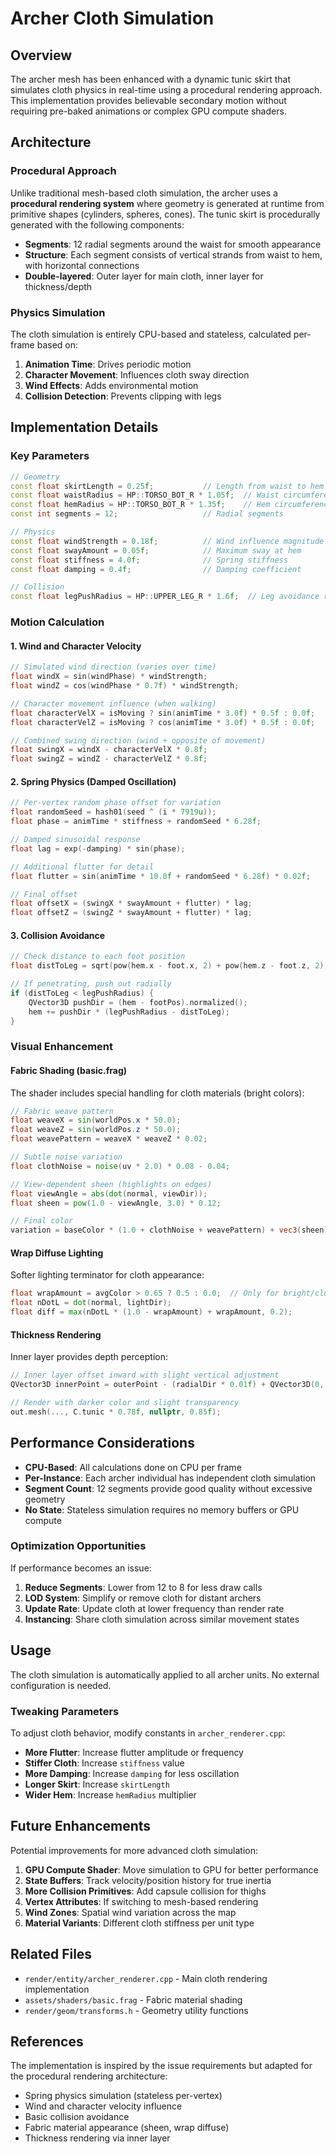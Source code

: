 # Archer Cloth Simulation

## Overview

The archer mesh has been enhanced with a dynamic tunic skirt that simulates cloth physics in real-time using a procedural rendering approach. This implementation provides believable secondary motion without requiring pre-baked animations or complex GPU compute shaders.

## Architecture

### Procedural Approach

Unlike traditional mesh-based cloth simulation, the archer uses a **procedural rendering system** where geometry is generated at runtime from primitive shapes (cylinders, spheres, cones). The tunic skirt is procedurally generated with the following components:

- **Segments**: 12 radial segments around the waist for smooth appearance
- **Structure**: Each segment consists of vertical strands from waist to hem, with horizontal connections
- **Double-layered**: Outer layer for main cloth, inner layer for thickness/depth

### Physics Simulation

The cloth simulation is entirely CPU-based and stateless, calculated per-frame based on:

1. **Animation Time**: Drives periodic motion
2. **Character Movement**: Influences cloth sway direction
3. **Wind Effects**: Adds environmental motion
4. **Collision Detection**: Prevents clipping with legs

## Implementation Details

### Key Parameters

```cpp
// Geometry
const float skirtLength = 0.25f;           // Length from waist to hem
const float waistRadius = HP::TORSO_BOT_R * 1.05f;  // Waist circumference
const float hemRadius = HP::TORSO_BOT_R * 1.35f;    // Hem circumference (flared)
const int segments = 12;                   // Radial segments

// Physics
const float windStrength = 0.18f;          // Wind influence magnitude
const float swayAmount = 0.05f;            // Maximum sway at hem
const float stiffness = 4.0f;              // Spring stiffness
const float damping = 0.4f;                // Damping coefficient

// Collision
const float legPushRadius = HP::UPPER_LEG_R * 1.6f;  // Leg avoidance radius
```

### Motion Calculation

#### 1. Wind and Character Velocity
```cpp
// Simulated wind direction (varies over time)
float windX = sin(windPhase) * windStrength;
float windZ = cos(windPhase * 0.7f) * windStrength;

// Character movement influence (when walking)
float characterVelX = isMoving ? sin(animTime * 3.0f) * 0.5f : 0.0f;
float characterVelZ = isMoving ? cos(animTime * 3.0f) * 0.5f : 0.0f;

// Combined swing direction (wind + opposite of movement)
float swingX = windX - characterVelX * 0.8f;
float swingZ = windZ - characterVelZ * 0.8f;
```

#### 2. Spring Physics (Damped Oscillation)
```cpp
// Per-vertex random phase offset for variation
float randomSeed = hash01(seed ^ (i * 7919u));
float phase = animTime * stiffness + randomSeed * 6.28f;

// Damped sinusoidal response
float lag = exp(-damping) * sin(phase);

// Additional flutter for detail
float flutter = sin(animTime * 10.0f + randomSeed * 6.28f) * 0.02f;

// Final offset
float offsetX = (swingX * swayAmount + flutter) * lag;
float offsetZ = (swingZ * swayAmount + flutter) * lag;
```

#### 3. Collision Avoidance
```cpp
// Check distance to each foot position
float distToLeg = sqrt(pow(hem.x - foot.x, 2) + pow(hem.z - foot.z, 2));

// If penetrating, push out radially
if (distToLeg < legPushRadius) {
    QVector3D pushDir = (hem - footPos).normalized();
    hem += pushDir * (legPushRadius - distToLeg);
}
```

### Visual Enhancement

#### Fabric Shading (basic.frag)

The shader includes special handling for cloth materials (bright colors):

```glsl
// Fabric weave pattern
float weaveX = sin(worldPos.x * 50.0);
float weaveZ = sin(worldPos.z * 50.0);
float weavePattern = weaveX * weaveZ * 0.02;

// Subtle noise variation
float clothNoise = noise(uv * 2.0) * 0.08 - 0.04;

// View-dependent sheen (highlights on edges)
float viewAngle = abs(dot(normal, viewDir));
float sheen = pow(1.0 - viewAngle, 3.0) * 0.12;

// Final color
variation = baseColor * (1.0 + clothNoise + weavePattern) + vec3(sheen);
```

#### Wrap Diffuse Lighting

Softer lighting terminator for cloth appearance:

```glsl
float wrapAmount = avgColor > 0.65 ? 0.5 : 0.0;  // Only for bright/cloth colors
float nDotL = dot(normal, lightDir);
float diff = max(nDotL * (1.0 - wrapAmount) + wrapAmount, 0.2);
```

#### Thickness Rendering

Inner layer provides depth perception:

```cpp
// Inner layer offset inward with slight vertical adjustment
QVector3D innerPoint = outerPoint - (radialDir * 0.01f) + QVector3D(0, 0.002f, 0);

// Render with darker color and slight transparency
out.mesh(..., C.tunic * 0.78f, nullptr, 0.85f);
```

## Performance Considerations

- **CPU-Based**: All calculations done on CPU per frame
- **Per-Instance**: Each archer individual has independent cloth simulation
- **Segment Count**: 12 segments provide good quality without excessive geometry
- **No State**: Stateless simulation requires no memory buffers or GPU compute

### Optimization Opportunities

If performance becomes an issue:

1. **Reduce Segments**: Lower from 12 to 8 for less draw calls
2. **LOD System**: Simplify or remove cloth for distant archers
3. **Update Rate**: Update cloth at lower frequency than render rate
4. **Instancing**: Share cloth simulation across similar movement states

## Usage

The cloth simulation is automatically applied to all archer units. No external configuration is needed.

### Tweaking Parameters

To adjust cloth behavior, modify constants in `archer_renderer.cpp`:

- **More Flutter**: Increase flutter amplitude or frequency
- **Stiffer Cloth**: Increase `stiffness` value
- **More Damping**: Increase `damping` for less oscillation
- **Longer Skirt**: Increase `skirtLength`
- **Wider Hem**: Increase `hemRadius` multiplier

## Future Enhancements

Potential improvements for more advanced cloth simulation:

1. **GPU Compute Shader**: Move simulation to GPU for better performance
2. **State Buffers**: Track velocity/position history for true inertia
3. **More Collision Primitives**: Add capsule collision for thighs
4. **Vertex Attributes**: If switching to mesh-based rendering
5. **Wind Zones**: Spatial wind variation across the map
6. **Material Variants**: Different cloth stiffness per unit type

## Related Files

- `render/entity/archer_renderer.cpp` - Main cloth rendering implementation
- `assets/shaders/basic.frag` - Fabric material shading
- `render/geom/transforms.h` - Geometry utility functions

## References

The implementation is inspired by the issue requirements but adapted for the procedural rendering architecture:

- Spring physics simulation (stateless per-vertex)
- Wind and character velocity influence
- Basic collision avoidance
- Fabric material appearance (sheen, wrap diffuse)
- Thickness rendering via inner layer
